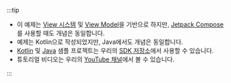 :::tip

- 이 예제는 [View 시스템](https://developer.android.com/reference/android/view/View) 및 [View Model](https://developer.android.com/topic/libraries/architecture/viewmodel)을 기반으로 하지만, [Jetpack Compose](https://developer.android.com/jetpack/compose)를 사용할 때도 개념은 동일합니다.
- 예제는 Kotlin으로 작성되었지만, Java에서도 개념은 동일합니다.
- [Kotlin](https://github.com/logto-io/kotlin/tree/master/android-sample-kotlin) 및 [Java](https://github.com/logto-io/kotlin/tree/master/android-sample-java) 샘플 프로젝트는 우리의 [SDK 저장소](https://github.com/logto-io/kotlin)에서 사용할 수 있습니다.
- 튜토리얼 비디오는 우리의 [YouTube 채널](https://youtu.be/_GSiYqTLnak)에서 볼 수 있습니다.

:::
